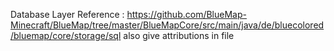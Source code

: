 Database Layer Reference :  https://github.com/BlueMap-Minecraft/BlueMap/tree/master/BlueMapCore/src/main/java/de/bluecolored/bluemap/core/storage/sql also give attributions in file